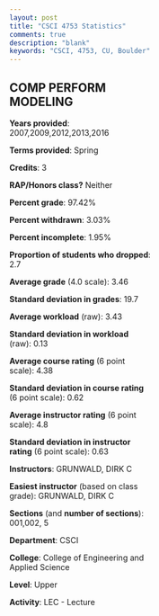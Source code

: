 ```yaml
---
layout: post
title: "CSCI 4753 Statistics"
comments: true
description: "blank"
keywords: "CSCI, 4753, CU, Boulder"
--- 
```

<head>
<script src="https://ajax.googleapis.com/ajax/libs/jquery/2.1.3/jquery.min.js"></script>
<script src="https://dl.dropboxusercontent.com/s/pc42nxpaw1ea4o9/highcharts.js?dl=0"></script>
<!-- <script src="../assets/js/highcharts.js"></script> -->
<style type="text/css">@font-face {
	font-family: "Bebas Neue";
	src: url(https://www.filehosting.org/file/details/544349/BebasNeue%20Regular.otf) format("opentype");
	}
	h1.Bebas { 
		font-family: "Bebas Neue", Verdana, Tahoma;
	}
</style>
</head>
<body>
	<div id="container" style="float: right; width: 45%; height: 88%; margin-left: 2.5%; margin-right: 2.5%;"></div>
	<script language="JavaScript">
		$(document).ready(function() {
		var chart = {type: 'column'};
		var title = {text: 'Grade Distribution'};
		var xAxis = {categories: ['A','B','C','D','F'],crosshair: true};
		var yAxis = {min: 0,title: {text: 'Percentage'}};
		var tooltip = {headerFormat: '<center><b><span style="font-size:20px">{point.key}</span></b></center>',
		               pointFormat: '<td style="padding:0"><b>{point.y:.1f}%</b></td>',
		               footerFormat: '</table>',shared: true,useHTML: true};
		var plotOptions = {column: {pointPadding: 0.0,borderWidth: 0}};  
		var credits = {enabled: false};var series= [{name: 'Percent',data: [70.71,16.43,5.0,4.29,3.57,]}];
		var json = {};
		json.chart = chart;
		json.title = title;
		json.tooltip = tooltip;
		json.xAxis = xAxis;
		json.yAxis = yAxis;  
		json.series = series;
		json.plotOptions = plotOptions;  
		json.credits = credits;
		$('#container').highcharts(json);
	});
	</script>
</body>
			   
## COMP PERFORM MODELING

**Years provided**: 2007,2009,2012,2013,2016

**Terms provided**: Spring

**Credits**: 3

**RAP/Honors class?** Neither

**Percent grade**: 97.42%

**Percent withdrawn**: 3.03%

**Percent incomplete**: 1.95%

**Proportion of students who dropped**: 2.7

**Average grade** (4.0 scale): 3.46

**Standard deviation in grades**: 19.7

**Average workload** (raw): 3.43

**Standard deviation in workload** (raw): 0.13

**Average course rating** (6 point scale): 4.38

**Standard deviation in course rating** (6 point scale): 0.62

**Average instructor rating** (6 point scale): 4.8

**Standard deviation in instructor rating** (6 point scale): 0.63

**Instructors**: GRUNWALD, DIRK C

**Easiest instructor** (based on class grade): GRUNWALD, DIRK C

**Sections** (and **number of sections**): 001,002, 5

**Department**: CSCI

**College**: College of Engineering and Applied Science

**Level**: Upper

**Activity**: LEC - Lecture